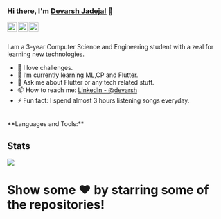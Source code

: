### Hi there, I'm [Devarsh Jadeja!](https://github.com/devarsh9) 👋


<a href="https://www.linkedin.com/in/devarsh-jadeja-177b281a4/">
  <img align="left" alt="Devarsh's Linkdein" width="22px" src="https://cdn.jsdelivr.net/npm/simple-icons@v3/icons/linkedin.svg" />
</a>
<a href="https://github.com/devarsh9">
  <img align="left" alt="Devarsh's Github" width="22px" src="https://cdn.jsdelivr.net/npm/simple-icons@v3/icons/github.svg" />
</a>
<a href="https://instagram.com/devarsh09/">
  <img align="left" alt="Devarsh's Instagram" width="22px" src="https://cdn.jsdelivr.net/npm/simple-icons@v3/icons/instagram.svg" />
</a>

<br/>
<br/>

I am a 3-year Computer Science and Engineering student with a zeal for learning new technologies.

- 🔭 I love challenges.
- 🌱 I’m currently learning ML,CP and Flutter.
- 💬 Ask me about Flutter or any tech related stuff.
- 📫 How to reach me: [LinkedIn - @devarsh](https://www.linkedin.com/in/devarsh-jadeja-177b281a4)
- ⚡ Fun fact:  I spend almost 3 hours listening songs everyday.


<br>
**Languages and Tools:**  



## Stats
<img align="center" src="https://github-readme-stats.vercel.app/api/pin/?username=devarsh9&repo=VelocityX&theme=light" />

# Show some ❤️ by starring some of the repositories!
